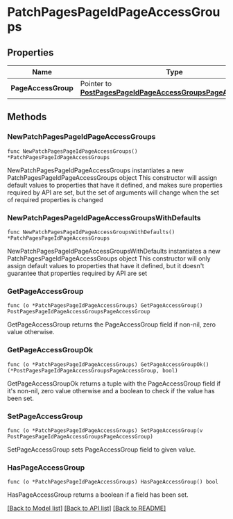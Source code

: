 # PatchPagesPageIdPageAccessGroups

## Properties

Name | Type | Description | Notes
------------ | ------------- | ------------- | -------------
**PageAccessGroup** | Pointer to [**PostPagesPageIdPageAccessGroupsPageAccessGroup**](postPagesPageIdPageAccessGroups_page_access_group.md) |  | [optional] 

## Methods

### NewPatchPagesPageIdPageAccessGroups

`func NewPatchPagesPageIdPageAccessGroups() *PatchPagesPageIdPageAccessGroups`

NewPatchPagesPageIdPageAccessGroups instantiates a new PatchPagesPageIdPageAccessGroups object
This constructor will assign default values to properties that have it defined,
and makes sure properties required by API are set, but the set of arguments
will change when the set of required properties is changed

### NewPatchPagesPageIdPageAccessGroupsWithDefaults

`func NewPatchPagesPageIdPageAccessGroupsWithDefaults() *PatchPagesPageIdPageAccessGroups`

NewPatchPagesPageIdPageAccessGroupsWithDefaults instantiates a new PatchPagesPageIdPageAccessGroups object
This constructor will only assign default values to properties that have it defined,
but it doesn't guarantee that properties required by API are set

### GetPageAccessGroup

`func (o *PatchPagesPageIdPageAccessGroups) GetPageAccessGroup() PostPagesPageIdPageAccessGroupsPageAccessGroup`

GetPageAccessGroup returns the PageAccessGroup field if non-nil, zero value otherwise.

### GetPageAccessGroupOk

`func (o *PatchPagesPageIdPageAccessGroups) GetPageAccessGroupOk() (*PostPagesPageIdPageAccessGroupsPageAccessGroup, bool)`

GetPageAccessGroupOk returns a tuple with the PageAccessGroup field if it's non-nil, zero value otherwise
and a boolean to check if the value has been set.

### SetPageAccessGroup

`func (o *PatchPagesPageIdPageAccessGroups) SetPageAccessGroup(v PostPagesPageIdPageAccessGroupsPageAccessGroup)`

SetPageAccessGroup sets PageAccessGroup field to given value.

### HasPageAccessGroup

`func (o *PatchPagesPageIdPageAccessGroups) HasPageAccessGroup() bool`

HasPageAccessGroup returns a boolean if a field has been set.


[[Back to Model list]](../README.md#documentation-for-models) [[Back to API list]](../README.md#documentation-for-api-endpoints) [[Back to README]](../README.md)


